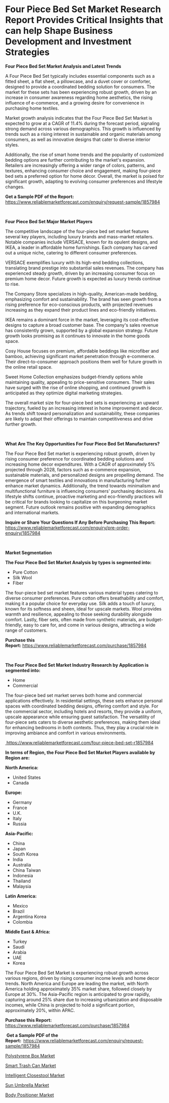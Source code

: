 <p><h1>Four Piece Bed Set Market Research Report Provides Critical Insights that can help Shape Business Development and Investment Strategies</h1></p><p><strong>Four Piece Bed Set Market Analysis and Latest Trends</strong></p>
<p><p>A Four Piece Bed Set typically includes essential components such as a fitted sheet, a flat sheet, a pillowcase, and a duvet cover or comforter, designed to provide a coordinated bedding solution for consumers. The market for these sets has been experiencing robust growth, driven by an increase in consumer awareness regarding home aesthetics, the rising influence of e-commerce, and a growing desire for convenience in purchasing home textiles. </p><p>Market growth analysis indicates that the Four Piece Bed Set Market is expected to grow at a CAGR of 11.4% during the forecast period, signaling strong demand across various demographics. This growth is influenced by trends such as a rising interest in sustainable and organic materials among consumers, as well as innovative designs that cater to diverse interior styles. </p><p>Additionally, the rise of smart home trends and the popularity of customized bedding options are further contributing to the market's expansion. Retailers are increasingly offering a wider range of colors, patterns, and textures, enhancing consumer choice and engagement, making four-piece bed sets a preferred option for home décor. Overall, the market is poised for significant growth, adapting to evolving consumer preferences and lifestyle changes.</p></p>
<p><strong>Get a Sample PDF of the Report:&nbsp;</strong> <a href="https://www.reliablemarketforecast.com/enquiry/request-sample/1857984?utm_campaign=2011&utm_medium=2&utm_source=Github&utm_content=ia&utm_term=05042025&utm_id=four-piece-bed-set">https://www.reliablemarketforecast.com/enquiry/request-sample/1857984</a></p>
<p>&nbsp;</p>
<p><strong>Four Piece Bed Set Major Market Players</strong></p>
<p><p>The competitive landscape of the four-piece bed set market features several key players, including luxury brands and mass-market retailers. Notable companies include VERSACE, known for its opulent designs, and IKEA, a leader in affordable home furnishings. Each company has carved out a unique niche, catering to different consumer preferences.</p><p>VERSACE exemplifies luxury with its high-end bedding collections, translating brand prestige into substantial sales revenues. The company has experienced steady growth, driven by an increasing consumer focus on premium home decor. Future growth is expected as luxury trends continue to rise.</p><p>The Company Store specializes in high-quality, American-made bedding, emphasizing comfort and sustainability. The brand has seen growth from a rising preference for eco-conscious products, with projected revenues increasing as they expand their product lines and eco-friendly initiatives.</p><p>IKEA remains a dominant force in the market, leveraging its cost-effective designs to capture a broad customer base. The company's sales revenue has consistently grown, supported by a global expansion strategy. Future growth looks promising as it continues to innovate in the home goods space.</p><p>Cosy House focuses on premium, affordable beddings like microfiber and bamboo, achieving significant market penetration through e-commerce. Their direct-to-consumer approach positions them well for future growth in the online retail space.</p><p>Sweet Home Collection emphasizes budget-friendly options while maintaining quality, appealing to price-sensitive consumers. Their sales have surged with the rise of online shopping, and continued growth is anticipated as they optimize digital marketing strategies.</p><p>The overall market size for four-piece bed sets is experiencing an upward trajectory, fueled by an increasing interest in home improvement and decor. As trends shift toward personalization and sustainability, these companies are likely to adapt their offerings to maintain competitiveness and drive further growth.</p></p>
<p>&nbsp;</p>
<p><strong>What Are The Key Opportunities For Four Piece Bed Set Manufacturers?</strong></p>
<p><p>The Four Piece Bed Set market is experiencing robust growth, driven by rising consumer preference for coordinated bedding solutions and increasing home decor expenditures. With a CAGR of approximately 5% projected through 2028, factors such as e-commerce expansion, sustainable materials, and personalized designs are propelling demand. The emergence of smart textiles and innovations in manufacturing further enhance market dynamics. Additionally, the trend towards minimalism and multifunctional furniture is influencing consumers' purchasing decisions. As lifestyle shifts continue, proactive marketing and eco-friendly practices will be critical for brands looking to capitalize on this burgeoning market segment. Future outlook remains positive with expanding demographics and international markets.</p></p>
<p><strong>Inquire or Share Your Questions If Any Before Purchasing This Report:</strong> <a href="https://www.reliablemarketforecast.com/enquiry/pre-order-enquiry/1857984?utm_campaign=2011&utm_medium=2&utm_source=Github&utm_content=ia&utm_term=05042025&utm_id=four-piece-bed-set">https://www.reliablemarketforecast.com/enquiry/pre-order-enquiry/1857984</a></p>
<p>&nbsp;</p>
<p><strong>Market Segmentation</strong></p>
<p><strong>The Four Piece Bed Set Market Analysis by types is segmented into:</strong></p>
<p><ul><li>Pure Cotton</li><li>Silk Wool</li><li>Fiber</li></ul></p>
<p><p>The four-piece bed set market features various material types catering to diverse consumer preferences. Pure cotton offers breathability and comfort, making it a popular choice for everyday use. Silk adds a touch of luxury, known for its softness and sheen, ideal for upscale markets. Wool provides warmth and resilience, appealing to those seeking durability alongside comfort. Lastly, fiber sets, often made from synthetic materials, are budget-friendly, easy to care for, and come in various designs, attracting a wide range of customers.</p></p>
<p><strong>Purchase this Report:&nbsp;</strong><a href="https://www.reliablemarketforecast.com/purchase/1857984?utm_campaign=2011&utm_medium=2&utm_source=Github&utm_content=ia&utm_term=05042025&utm_id=four-piece-bed-set">https://www.reliablemarketforecast.com/purchase/1857984</a></p>
<p>&nbsp;</p>
<p><strong>The Four Piece Bed Set Market Industry Research by Application is segmented into:</strong></p>
<p><ul><li>Home</li><li>Commercial</li></ul></p>
<p><p>The four-piece bed set market serves both home and commercial applications effectively. In residential settings, these sets enhance personal spaces with coordinated bedding designs, offering comfort and style. For the commercial sector, including hotels and resorts, they provide a uniform, upscale appearance while ensuring guest satisfaction. The versatility of four-piece sets caters to diverse aesthetic preferences, making them ideal for enhancing bedrooms in both contexts. Thus, they play a crucial role in improving ambiance and comfort in various environments.</p></p>
<p><a href="https://www.reliablemarketforecast.com/four-piece-bed-set-r1857984?utm_campaign=2011&utm_medium=2&utm_source=Github&utm_content=ia&utm_term=05042025&utm_id=four-piece-bed-set">&nbsp;https://www.reliablemarketforecast.com/four-piece-bed-set-r1857984</a></p>
<p><strong>In terms of Region, the Four Piece Bed Set Market Players available by Region are:</strong></p>
<p>
    <p> <strong> North America: </strong>
        <ul>
            <li>United States</li>
            <li>Canada</li>
        </ul>
        </p> 
    <p> <strong> Europe: </strong>
        <ul>
            <li>Germany</li>
            <li>France</li>
            <li>U.K.</li>
            <li>Italy</li>
            <li>Russia</li>
        </ul>
        </p> 
    <p> <strong> Asia-Pacific: </strong>
        <ul>
            <li>China</li>
            <li>Japan</li>
            <li>South Korea</li>
            <li>India</li>
            <li>Australia</li>
            <li>China Taiwan</li>
            <li>Indonesia</li>
            <li>Thailand</li>
            <li>Malaysia</li>
        </ul>
        </p> 
    <p> <strong> Latin America: </strong>
        <ul>
            <li>Mexico</li>
            <li>Brazil</li>
            <li>Argentina Korea</li>
            <li>Colombia</li>
        </ul>
        </p> 
    <p> <strong> Middle East & Africa: </strong>
        <ul>
            <li>Turkey</li>
            <li>Saudi</li>
            <li>Arabia</li>
            <li>UAE</li>
            <li>Korea</li>
        </ul>
    </p>
    </p>
<p><p>The Four Piece Bed Set Market is experiencing robust growth across various regions, driven by rising consumer income levels and home decor trends. North America and Europe are leading the market, with North America holding approximately 35% market share, followed closely by Europe at 30%. The Asia-Pacific region is anticipated to grow rapidly, capturing around 25% share due to increasing urbanization and disposable incomes, while China is projected to hold a significant portion, approximately 20%, within APAC.</p></p>
<p><strong>Purchase this Report: </strong><a href="https://www.reliablemarketforecast.com/purchase/1857984?utm_campaign=2011&utm_medium=2&utm_source=Github&utm_content=ia&utm_term=05042025&utm_id=four-piece-bed-set">https://www.reliablemarketforecast.com/purchase/1857984</a></p>
<p>&nbsp;<strong>Get a Sample PDF of the Report:&nbsp;&nbsp;</strong><a href="https://www.reliablemarketforecast.com/enquiry/request-sample/1857984?utm_campaign=2011&utm_medium=2&utm_source=Github&utm_content=ia&utm_term=05042025&utm_id=four-piece-bed-set">https://www.reliablemarketforecast.com/enquiry/request-sample/1857984</a></p>
<p><strong></strong></p>
<p><p><a href="https://github.com/zemonarutaep/Market-Research-Report-List-1/blob/main/polystyrene-box-market.md?utm_campaign=2011&utm_medium=2&utm_source=Github&utm_content=ia&utm_term=05042025&utm_id=four-piece-bed-set">Polystyrene Box Market</a></p><p><a href="https://github.com/buluckcapps2/Market-Research-Report-List-1/blob/main/smart-trash-can-market.md?utm_campaign=2011&utm_medium=2&utm_source=Github&utm_content=ia&utm_term=05042025&utm_id=four-piece-bed-set">Smart Trash Can Market</a></p><p><a href="https://github.com/donnypolan/Market-Research-Report-List-1/blob/main/intelligent-closestool-market.md?utm_campaign=2011&utm_medium=2&utm_source=Github&utm_content=ia&utm_term=05042025&utm_id=four-piece-bed-set">Intelligent Closestool Market</a></p><p><a href="https://github.com/floengsubb/Market-Research-Report-List-1/blob/main/sun-umbrella-market.md?utm_campaign=2011&utm_medium=2&utm_source=Github&utm_content=ia&utm_term=05042025&utm_id=four-piece-bed-set">Sun Umbrella Market</a></p><p><a href="https://github.com/ujanoandryvw/Market-Research-Report-List-1/blob/main/body-positioner-market.md?utm_campaign=2011&utm_medium=2&utm_source=Github&utm_content=ia&utm_term=05042025&utm_id=four-piece-bed-set">Body Positioner Market</a></p></p>